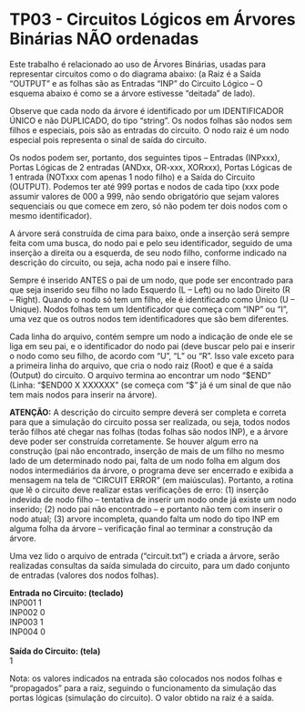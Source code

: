 <h1>TP03 - Circuitos Lógicos em Árvores Binárias NÃO ordenadas</h1>

<p>
  Este trabalho é relacionado ao uso de Árvores Binárias, usadas para representar circuitos como
o do diagrama abaixo: (a Raiz é a Saída “OUTPUT” e as folhas são as Entradas “INP” do Circuito
Lógico – O esquema abaixo é como se a árvore estivesse “deitada” de lado).
  </p>
  
 <p>
   Observe que cada nodo da árvore é identificado por um IDENTIFICADOR ÚNICO e não
DUPLICADO, do tipo “string”. Os nodos folhas são nodos sem filhos e especiais, pois são as
entradas do circuito. O nodo raiz é um nodo especial pois representa o sinal de saída do circuito. 
  </p>
  
 <p>
   Os nodos podem ser, portanto, dos seguintes tipos – Entradas (INPxxx), Portas Lógicas
de 2 entradas (ANDxx, OR-xxx, XORxxx), Portas Lógicas de 1 entrada (NOTxxx com apenas 1 nodo
filho) e a Saída do Circuito (OUTPUT). Podemos ter até 999 portas e nodos de cada tipo (xxx
pode assumir valores de 000 a 999, não sendo obrigatório que sejam valores sequenciais ou que
comece em zero, só não podem ter dois nodos com o mesmo identificador). 
  </p>
  
  <p>
  A árvore será construída de cima para baixo, onde a inserção será sempre feita com uma
busca, do nodo pai e pelo seu identificador, seguido de uma inserção a direita ou a esquerda, de
seu nodo filho, conforme indicado na descrição do circuito, ou seja, acha nodo pai e insere filho.
  </p>
  
  <p>
  Sempre é inserido ANTES o pai de um nodo, que pode
ser encontrado para que seja inserido seu filho no lado Esquerdo (L –
Left) ou no lado Direito (R – Right). Quando o nodo só tem um filho, ele
é identificado como Único (U – Unique). Nodos folhas tem um Identificador
que começa com “INP” ou “I”, uma vez que os outros nodos tem
identificadores que são bem diferentes. 
  </p>
  
  <p>
  Cada linha do arquivo, contém sempre um nodo a indicação de onde ele se
liga em seu pai, e o identificador do nodo pai (deve buscar pelo pai e
inserir o nodo como seu filho, de acordo com “U”, “L” ou “R”. Isso vale
exceto para a primeira linha do arquivo, que cria o nodo raiz (Root) e
que é a saída (Output) do circuito. O arquivo termina ao encontrar um
nodo “$END” (Linha: “$END00 X XXXXXX” (se começa com “$” já é um sinal
de que não tem mais nodos para inserir na árvore).
  </p>
  
  <p>
  <strong>ATENÇÃO:</strong> A descrição do circuito sempre deverá ser completa e correta
para que a simulação do circuito possa ser realizada, ou seja, todos
nodos terão filhos até chegar nas folhas (todas folhas são nodos INP),
e a árvore deve poder ser construída corretamente. Se houver algum erro
na construção (pai não encontrado, inserção de mais de um filho no mesmo
lado de um determinado nodo pai, falta de um nodo folha em algum dos
nodos intermediários da árvore, o programa deve ser encerrado e exibida
a mensagem na tela de “CIRCUIT ERROR” (em maiúsculas). Portanto, a rotina
que lê o circuito deve realizar estas verificações de erro: (1) inserção
indevida de nodo filho – tentativa de inserir um nodo onde já existe um
nodo inserido; (2) nodo pai não encontrado – e portanto não tem com
inserir o nodo atual; (3) arvore incompleta, quando falta um nodo do
tipo INP em alguma folha da árvore – verificação final ao terminar a
construção da árvore.
  </p>
  
  <p>
  Uma vez lido o arquivo de entrada (“circuit.txt”) e criada a árvore,
serão realizadas consultas da saída simulada do circuito, para um dado
conjunto de entradas (valores dos nodos folhas).
  </p>
  
  <p>
  <strong>Entrada no Circuito: (teclado)</strong> </br>
INP001 1</br>
INP002 0</br>
INP003 1</br>
INP004 0</br></br>
<strong>Saída do Circuito: (tela)</strong></br>
1
  </p>
  
  <p>
  Nota: os valores indicados na entrada são colocados nos nodos folhas e
“propagados” para a raiz, seguindo o funcionamento da simulação das
portas lógicas (simulação do circuito). O valor obtido na raiz é a saída.
  </p>
